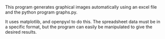This program generates graphical images automatically using an excel file and the python program
graphs.py.

It uses matplotlib, and openpyxl to do this. The spreadsheet data must be in a specific format, 
but the program can easily be manipulated to give the desired results.

